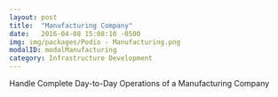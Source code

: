 ```yaml
---
layout: post
title:  "Manufacturing Company"
date:   2016-04-08 15:08:10 -0500
img: img/packages/Podio - Manufacturing.png
modalID: modalManufacturing
category: Infrastructure Development
---
```

Handle Complete Day-to-Day Operations of a Manufacturing Company
<form action="" method="POST">
  <script
    src="https://checkout.stripe.com/checkout.js" class="stripe-button"
    data-key="pk_live_eoqffBa4Ls4GxY7Rk6PbwrwJ"
    data-amount="200000"
    data-name="Podio - Manufacturing"
    data-description="Handle Complete Day-to-Day Operations of a Manufacturing Company"
    data-image="https://s3.amazonaws.com/levlup.co/128x128.png"
    data-locale="auto">
  </script>
</form>
